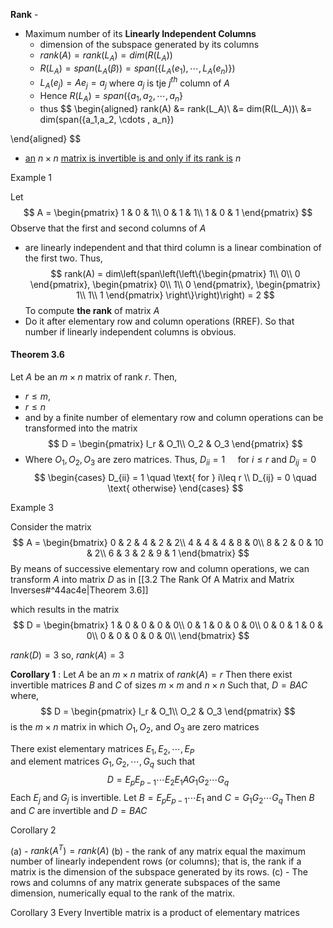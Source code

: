 **Rank** - 
- Maximum number of its **Linearly Independent Columns**
	- dimension of the subspace generated by its columns
	- $rank(A) = rank(L_A) = dim(R(L_A))$ 
	- $R(L_A) = span(L_A(\beta)) = span(\{L_A(e_1), \cdots ,L_A(e_n)\})$
	- $L_A(e_j) = Ae_j = a_j$ where $a_j$ is tje $j^{th}$  column of $A$ 
	- Hence $R(L_A) = span(\{a_1,a_2, \cdots , a_n\}$  
	- thus 
$$
\begin{aligned}
rank(A) &= rank(L_A)\\ 
&= dim(R(L_A))\\
&= dim(span(\{a_1,a_2, \cdots , a_n\})

\end{aligned}
$$
- <u>an</u> $n\times n$ <u>matrix is invertible is and only if its rank is</u> $n$


Example 1

Let
$$
A =
\begin{pmatrix}
1 & 0 & 1\\
0 & 1 & 1\\
1 & 0 & 1
\end{pmatrix}
$$
Observe that the first and second columns of $A$
- are linearly independent 
and that third column is a linear combination of the first two. Thus,
$$
rank(A) = dim\left(span\left(\left\{\begin{pmatrix}
1\\
0\\
0
\end{pmatrix},
\begin{pmatrix}
0\\
1\\
0
\end{pmatrix},
\begin{pmatrix}
1\\
1\\
1
\end{pmatrix} \right\}\right)\right) = 2
$$
To compute **the rank** of matrix $A$ 
- Do it after elementary row and column operations (RREF). So that number if linearly independent columns is obvious. 

#### **Theorem 3.6**

Let $A$ be an $m\times n$ matrix of rank $r$.
Then,
- $r\leq m,$
- $r\leq n$ 
- and by a finite number of elementary row and column operations can be transformed into the matrix 
$$
D =
\begin{pmatrix}
I_r & O_1\\
O_2 & O_3
\end{pmatrix}
$$
- Where $O_1, O_2, O_3$ are zero matrices.
Thus, $D_{ii} = 1\quad \text{ for } i\leq r \text{ and } D_{ij} =0$  
$$
\begin{cases}
D_{ii} = 1 \quad \text{ for } i\leq r \\
D_{ij} = 0 \quad \text{ otherwise}
\end{cases}
$$

Example 3

Consider the matrix 
$$
A =
\begin{bmatrix}
0 & 2 & 4 & 2 & 2\\
4 & 4 & 4 & 8 & 0\\
8 & 2 & 0 & 10 & 2\\
6 & 3 & 2 & 9 & 1
\end{bmatrix}
$$
By means of  successive elementary row and column operations, we can transform $A$ into matrix $D$ as in [[3.2 The Rank Of A Matrix and Matrix Inverses#^44ac4e|Theorem 3.6]] 

which results in the matrix 
$$
D =
\begin{bmatrix}
1 & 0 & 0 & 0 & 0\\
0 & 1 & 0 & 0 & 0\\
0 & 0 & 1 & 0 & 0\\
0 & 0 & 0 & 0 & 0\\
\end{bmatrix}
$$

$rank(D) = 3$ so, $rank(A) =3$ 


**Corollary 1** : 
Let $A$ be an $m\times n$ matrix of $rank(A) = r$ 
Then there exist invertible matrices $B$ and $C$ of sizes $m\times m$ and $n\times n$ 
Such that, $D = BAC$ 
where, 
$$
D =
\begin{pmatrix}
I_r & O_1\\
O_2 & O_3
\end{pmatrix}
$$
is the $m\times n$ matrix in which $O_1, O_2,$ and $O_3$ are zero matrices

There exist elementary matrices $E_1, E_2,\cdots, E_P$  
and element matrices $G_1, G_2, \cdots , G_q$ such that
$$D = E_pE_{p-1}\cdots E_2E_1AG_1G_2\cdots G_q$$
Each $E_j$ and $G_j$ is invertible.
Let $B=E_p E_{p-1}\cdots E_1$  and 
$C = G_1G_2\cdots G_q$ 
Then $B$ and $C$ are invertible and $D = BAC$

Corollary 2

(a) - $rank(A^T) = rank(A)$ 
(b) - the rank of any matrix equal the maximum number of linearly independent rows (or columns); that is, the rank if a matrix is the dimension of the subspace generated by its rows.
(c) - The rows and columns of any matrix generate subspaces of the same dimension, numerically equal to the rank of the matrix. 

Corollary 3
Every Invertible matrix is a product of elementary matrices